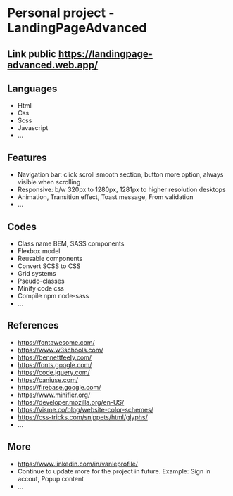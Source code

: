 # Personal project - LandingPageAdvanced
## Link public  https://landingpage-advanced.web.app/
## Languages
- Html
- Css
- Scss
- Javascript
- ...
## Features
- Navigation bar: click scroll smooth section, button more option, always visible when scrolling
- Responsive: b/w 320px to 1280px, 1281px to higher resolution desktops
- Animation, Transition effect, Toast message, From validation
- ...
## Codes
- Class name BEM, SASS components
- Flexbox model
- Reusable components
- Convert SCSS to CSS
- Grid systems
- Pseudo-classes
- Minify code css
- Compile npm node-sass
- ...
## References
- https://fontawesome.com/
- https://www.w3schools.com/
- https://bennettfeely.com/
- https://fonts.google.com/
- https://code.jquery.com/
- https://caniuse.com/
- https://firebase.google.com/
- https://www.minifier.org/
- https://developer.mozilla.org/en-US/
- https://visme.co/blog/website-color-schemes/
- https://css-tricks.com/snippets/html/glyphs/
- ...
## More
- https://www.linkedin.com/in/vanleprofile/
- Continue to update more for the project in future. Example: Sign in accout, Popup content
- ...
